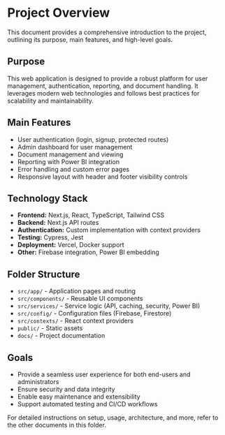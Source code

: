 # Project Overview

This document provides a comprehensive introduction to the project, outlining its purpose, main features, and high-level goals.

## Purpose

This web application is designed to provide a robust platform for user management, authentication, reporting, and document handling. It leverages modern web technologies and follows best practices for scalability and maintainability.

## Main Features

- User authentication (login, signup, protected routes)
- Admin dashboard for user management
- Document management and viewing
- Reporting with Power BI integration
- Error handling and custom error pages
- Responsive layout with header and footer visibility controls

## Technology Stack

- **Frontend:** Next.js, React, TypeScript, Tailwind CSS
- **Backend:** Next.js API routes
- **Authentication:** Custom implementation with context providers
- **Testing:** Cypress, Jest
- **Deployment:** Vercel, Docker support
- **Other:** Firebase integration, Power BI embedding

## Folder Structure

- `src/app/` - Application pages and routing
- `src/components/` - Reusable UI components
- `src/services/` - Service logic (API, caching, security, Power BI)
- `src/config/` - Configuration files (Firebase, Firestore)
- `src/contexts/` - React context providers
- `public/` - Static assets
- `docs/` - Project documentation

## Goals

- Provide a seamless user experience for both end-users and administrators
- Ensure security and data integrity
- Enable easy maintenance and extensibility
- Support automated testing and CI/CD workflows

For detailed instructions on setup, usage, architecture, and more, refer to the other documents in this folder.
